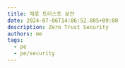 ```yaml
---
title: 제로 트러스트 보안
date: 2024-07-06T14:06:52.805+09:00
description: Zero Trust Security
authors: me
tags: 
  - pe
  - pe/security
---
```

